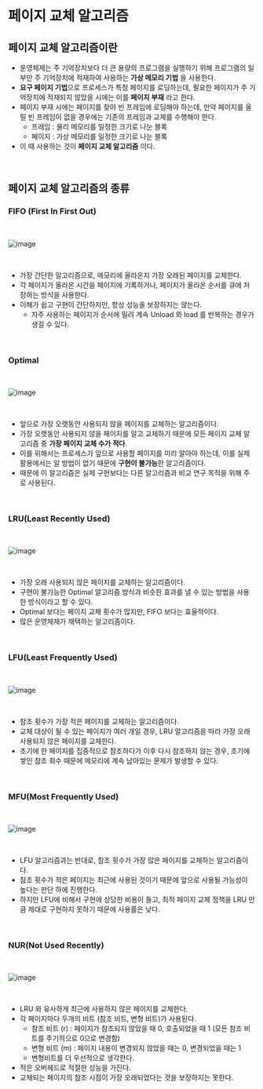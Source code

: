 # 페이지 교체 알고리즘

## 페이지 교체 알고리즘이란
+ 운영체제는 주 기억장치보다 더 큰 용량의 프로그램을 실행하기 위해 프로그램의 일부만 주 기억장치에 적재하여 사용하는 **가상 메모리 기법** 을 사용한다.
+ **요구 페이지 기법**으로 프로세스가 특정 페이지를 로딩하는데, 필요한 페이지가 주 기억장치에 적재되지 않았을 시에는 이를 **페이지 부재** 라고 한다.
+ 페이지 부재 시에는 페이지를 찾아 빈 프레임에 로딩해야 하는데, 만약 페이지를 올릴 빈 프레임이 없을 경우에는 기존의 프레임과 교체를 수행해야 한다.
    - 프레임 : 물리 메모리를 일정한 크기로 나눈 블록
    - 페이지 : 가상 메모리를 일정한 크기로 나눈 블록
+ 이 때 사용하는 것이 **페이지 교체 알고리즘** 이다.


<br>


## 페이지 교체 알고리즘의 종류

### FIFO (First In First Out)

<br>

![image](https://user-images.githubusercontent.com/49611158/147542331-adeca234-93e8-4c3a-9373-e102cb53ed1f.png)

<br>

+ 가장 간단한 알고리즘으로, 메모리에 올라온지 가장 오래된 페이지를 교체한다.
+ 각 페이지가 올라온 시간을 페이지에 기록하거나, 페이지가 올라온 순서를 큐에 저장하는 방식을 사용한다.
+ 이해가 쉽고 구현이 간단하지만, 항상 성능을 보장하지는 않는다.
    - 자주 사용하는 페이지가 순서에 밀려 계속 Unload 와 load 를 반복하는 경우가 생길 수 있다.

<br>

### Optimal 

<br>

![image](https://user-images.githubusercontent.com/49611158/147543118-674188c4-4ba4-4ed0-bde5-396c710093b1.png)

<br>

+ 앞으로 가장 오랫동안 사용되지 않을 페이지를 교체하는 알고리즘이다.
+ 가장 오랫동안 사용되지 않을 페이지를 알고 교체하기 때문에 모든 페이지 교체 알고리즘 중 **가장 페이지 교체 수가 적다**.
+ 이를 위해서는 프로세스가 앞으로 사용할 페이지를 미리 알아야 하는데, 이를 실제 활용에서는 알 방법이 없기 때문에 **구현이 불가능**한 알고리즘이다.
+ 때문에 이 알고리즘은 실제 구현보다는 다른 알고리즘과 비교 연구 목적을 위해 주로 사용된다.


<br>

### LRU(Least Recently Used)

<br>

![image](https://user-images.githubusercontent.com/49611158/147545470-5199cb0a-8148-41d1-b37a-2e065be61f18.png)

<br>

+ 가장 오래 사용되지 않은 페이지를 교체하는 알고리즘이다.
+ 구현이 불가능한 Optimal 알고리즘 방식과 비슷한 효과를 낼 수 있는 방법을 사용한 방식이라고 할 수 있다.
+ Optimal 보다는 페이지 교체 횟수가 많지만, FIFO 보다는 효율적이다.
+ 많은 운영체제가 채택하는 알고리즘이다.

<br>

### LFU(Least Frequently Used)

<br>

![image](https://user-images.githubusercontent.com/49611158/147547210-5e2beba9-4745-470b-89b5-b3cc8b0fb525.png)

<br>

+ 참조 횟수가 가장 적은 페이지를 교체하는 알고리즘이다. 
+ 교체 대상이 될 수 있는 페이지가 여러 개일 경우, LRU 알고리즘을 따라 가장 오래 사용되지 않은 페이지를 교체한다.
+ 초기에 한 페이지를 집중적으로 참조하다가 이후 다시 참조하지 않는 경우, 초기에 쌓인 참조 회수 때문에 메모리에 계속 남아있는 문제가 발생할 수 있다.

<br>

### MFU(Most Frequently Used)

<br>

![image](https://user-images.githubusercontent.com/49611158/147547383-52553c8d-2870-4e1f-b155-7f35952b3eb5.png)

<br>

+ LFU 알고리즘과는 반대로, 참조 횟수가 가장 많은 페이지를 교체하는 알고리즘이다.
+ 참조 횟수가 적은 페이지는 최근에 사용된 것이기 때문에 앞으로 사용될 가능성이 높다는 판단 하에 진행한다.
+ 하지만 LFU에 비해서 구현에 상당한 비용이 들고, 최적 페이지 교체 정책을 LRU 만큼 제대로 구현하지 못하기 때문에 사용률은 낮다.

<br>

### NUR(Not Used Recently)

<br>

![image](https://user-images.githubusercontent.com/49611158/147547596-fcecdb40-26d6-4fec-ab38-195c0d70917d.png)

<br>

+ LRU 와 유사하게 최근에 사용하지 않은 페이지를 교체한다.
+ 각 페이지마다 두개의 비트 (참조 비트, 변형 비트)가 사용된다.
    - 참조 비트 (r) : 페이지가 참조되지 않았을 때 0, 호출되었을 때 1 (모든 참조 비트를 주기적으로 0으로 변경함)
    - 변형 비트 (m) : 페이지 내용이 변경되지 않았을 때는 0, 변경되었을 때는 1
    - 변형비트를 더 우선적으로 생각한다. 
+ 적은 오버헤드로 적절한 성능을 가진다.
+ 교체되는 페이지의 참조 시점이 가장 오래되었다는 것을 보장하지는 못한다.